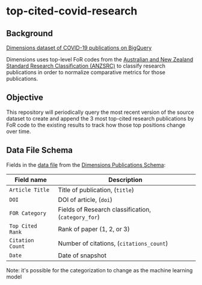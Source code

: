 # top-cited-covid-research

## Background

[Dimensions dataset of COVID-19 publications on BigQuery](https://console.cloud.google.com/marketplace/product/digitalscience-public/covid-19-dataset-dimensions)

Dimensions uses top-level FoR codes from the [Australian and New Zealand Standard Research Classification (ANZSRC)](https://www.abs.gov.au/statistics/classifications/australian-and-new-zealand-standard-research-classification-anzsrc/latest-release) to classify research publications in order to normalize comparative metrics for those publications. 

## Objective

This repository will periodically query the most recent version of the source dataset to create and append the 3 most top-cited research publications by FoR code to the existing results to track how those top positions change over time.

## Data File Schema

Fields in the [data file](/data/COVID_publication_data.csv) from the [Dimensions Publications Schema](https://docs.dimensions.ai/bigquery/datasource-publications.html):

| Field name | Description |
| ----------- | ----------- |
| `Article Title` | Title of publication, (`title`) |
| `DOI` | DOI of article, (`doi`) |
| `FOR Category` | Fields of Research classification, (`category_for`) |
| `Top Cited Rank` | Rank of paper (1, 2, or 3) |
| `Citation Count` | Number of citations, (`citations_count`) |
| `Date` | Date of snapshot |

Note: it's possible for the categorization to change as the machine learning model

